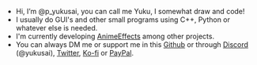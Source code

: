 - Hi, I’m @p_yukusai, you can call me Yuku, I somewhat draw and code!
- I usually do GUI's and other small programs using C++, Python or whatever else is needed.
- I'm currently developing [AnimeEffects](https://github.com/AnimeEffectsDevs/AnimeEffects) among other projects.
- You can always DM me or support me in this [Github](https://github.com/sponsors/p-yukusai/dashboard) or through [Discord](https://discord.gg/sKp8Srm) (@yukusai), [Twitter](https://twitter.com/p_yukusai), [Ko-fi](https://ko-fi.com/yukusai) or [PayPal](https://www.paypal.com/donate?hosted_button_id=N6F62G5H4CF94).
